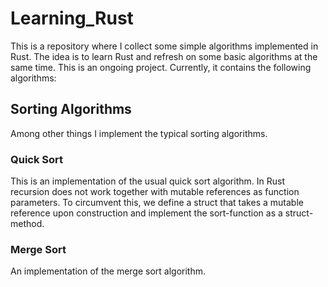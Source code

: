# Learning_Rust
This is a repository where I collect some simple algorithms implemented in Rust. The idea is to learn Rust and refresh on some basic algorithms at the same time. This is an ongoing project. Currently, it contains the following algorithms:

## Sorting Algorithms
Among other things I implement the typical sorting algorithms.

### Quick Sort
This is an implementation of the usual quick sort algorithm. In Rust recursion does not work together with mutable references as function parameters. To circumvent this, we define a struct that takes a mutable reference upon construction and implement the sort-function as a struct-method.

### Merge Sort
An implementation of the merge sort algorithm.
